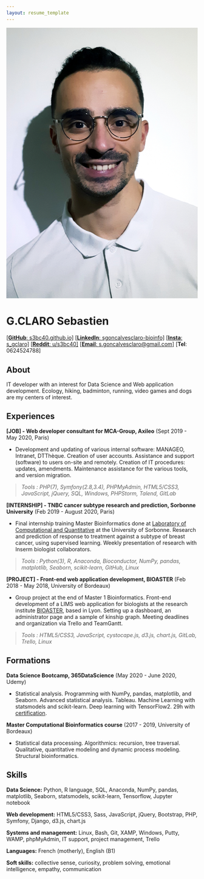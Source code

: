 ```yaml
---
layout: resume_template
---
```


![Profile](assets/images/profile_pic.png)

# G.CLARO Sebastien

[[**GitHub**: s3bc40.github.io]](https://s3bc40.github.io/)
[[**LinkedIn**: sgoncalvesclaro-bioinfo]](https://www.linkedin.com/in/sgoncalvesclaro-bioinfo/)
[[**Insta**: s_gclaro]](https://www.instagram.com/s_gclaro/)
[[**Reddit**: u/s3bc40]](https://www.reddit.com/user/s3bc40)
[[**Email**: s.goncalvesclaro@gmail.com]](mailto:s.goncalvesclaro@gmail.com)
[**Tel**: 0624524788]

## About

IT developer with an interest for Data Science and Web application development.
Ecology, hiking, badminton, running, video games and dogs are my centers of interest.

## Experiences

**[JOB] - Web developer consultant for MCA-Group, Axileo** (Sept 2019 - May 2020, Paris)

+ Development and updating of various internal software: MANAGEO, Intranet, DTThèque. Creation of user accounts. Assistance and support (software) to users on-site and remotely. Creation of IT procedures: updates, amendments. Maintenance assistance for the various tools, and version migration.

>*Tools : PHP(7), Symfony(2.8,3.4), PHPMyAdmin, HTML5/CSS3, JavaScript, jQuery, SQL, Windows, PHPStorm, Talend, GitLab*

**[INTERNSHIP] - TNBC cancer subtype research and prediction, Sorbonne University** (Feb 2019 - August 2020, Paris)

+ Final internship training Master Bioinformatics done at [Laboratory of Computational and Quantitative](http://www.lcqb.upmc.fr/) at the University of Sorbonne. Research and prediction of response to treatment against a subtype of breast cancer, using supervised learning. Weekly presentation of research with Inserm biologist collaborators.

>*Tools : Python(3), R, Anaconda, Bioconductor, NumPy, pandas, matplotlib, Seaborn, scikit-learn, GitHub, Linux*

**[PROJECT] - Front-end web application development, BIOASTER** (Feb 2018 - May 2018, University of Bordeaux)

+ Group project at the end of Master 1 Bioinformatics. Front-end development of a LIMS web application for biologists at the research institute [BIOASTER](https://www.bioaster.org/fr/), based in Lyon. Setting up a dashboard, an administrator page and a sample of kinship graph. Meeting deadlines and organization via Trello and TeamGantt.

>*Tools : HTML5/CSS3, JavaScript, cystocape.js, d3.js, chart.js, GitLab, Trello, Linux*

## Formations

**Data Science Bootcamp, 365DataScience** (May 2020 - June 2020, Udemy)

+ Statistical analysis. Programming with NumPy, pandas, matplotlib, and Seaborn. Advanced statistical analysis. Tableau. Machine Learning with statsmodels and scikit-learn. Deep learning with TensorFlow2. 29h with [certification](../assets/pdf/certif_DS.pdf).

**Master Computational Bioinformatics course** (2017 - 2019, University of Bordeaux)

+ Statistical data processing. Algorithmics: recursion, tree traversal. Qualitative, quantitative modeling and dynamic process modeling. Structural bioinformatics.

## Skills

**Data Science:** Python, R language, SQL, Anaconda, NumPy, pandas, matplotlib, Seaborn, statsmodels, scikit-learn, Tensorflow, Jupyter notebook

**Web development:** HTML5/CSS3, Sass, JavaScript, jQuery, Bootstrap, PHP, Symfony, Django, d3.js, chart.js

**Systems and management:** Linux, Bash, Git, XAMP, Windows, Putty, WAMP, phpMyAdmin, IT support, project management, Trello

**Languages:** French (motherly), English (B1)

**Soft skills:** collective sense, curiosity, problem solving, emotional intelligence, empathy, communication
